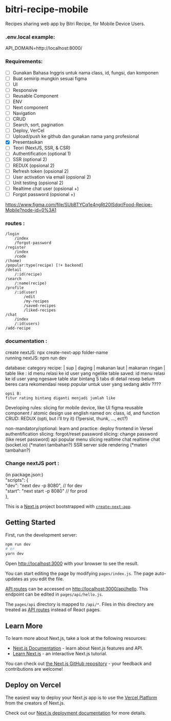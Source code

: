 # bitri-recipe-mobile
Recipes sharing web app by Bitri Recipe, for Mobile Device Users.

### .env.local example:  
API_DOMAIN=http://localhost:8000/
      
### Requirements:  
- [ ] Gunakan Bahasa Inggris untuk nama class, id, fungsi, dan komponen
- [ ] Buat semirip mungkin sesuai figma
- [ ] UI
- [ ] Responsive
- [ ] Reusable Component
- [ ] ENV
- [ ] Next component
- [ ] Navigation
- [ ] CRUD
- [ ] Search, sort, pagination
- [ ] Deploy, VerCel
- [ ] Upload/push ke github dan gunakan nama yang profesional
- [x] Presentasikan
- [ ] Teori (NextJS, SSR, & CSR)
- [ ] Authentification (optional 1)
- [ ] SSR (optional 2)
- [ ] REDUX (opsional 2)
- [ ] Refresh token (opsional 2)
- [ ] User activation via email (opsional 2)
- [ ] Unit testing (opsional 2)
- [ ] Realtime chat user (opsional +)
- [ ] Forgot password (opsional +)

https://www.figma.com/file/SUbBTYCq1e4ngRt20lSdqr/Food-Recipe-Mobile?node-id=0%3A1



### routes :
	/login
		/index
		/forgot-password
	/register
		/index
		/code
	/(home)
	/popular:type(recipe) [!+ backend]
	/detail
		/:id(recipe)
	/search
		/:name(recipe)
	/profile
		/:id(user)
			/edit
			/my-recipes
			/saved-recipes
			/liked-recipes
	/chat
		/index
		/:id(users)
	/add-recipe

### documentation :
create nextJS: npx create-next-app folder-name  
running nextJS: npm run dev

database:
	category recipe: | sup | daging | makanan laut | makanan ringan |
	table like : id menu relasi ke id user yang ngelike
	table saved: id menu relasi ke id user yang ngesave
	table star bintang 5
	tabs di detail resep belum beres
	cara rekomendasi resep popular untuk user yang sedang aktiv ????

	opsi B:
	fitur rating bintang diganti menjadi jumlah like


Developing rules:
	slicing for mobile device, like UI figma
	reusable component / atomic design
	use english named on: class, id, and function
	CRUD: REDUX (opti, but i'll try it) (?persist, thunk, ..., ect?)
	
non-mandatory/optional:
	learn and practice: deploy frontend in Versel
	authentification
	slicing: forgot/reset password
	slicing: change password (like reset password)
	api popular menu
	slicing realtime chat
	realtime chat (socket.io) (*materi tambahan?)
	SSR server side rendering (*materi tambahan?)


### Change nextJS port :
(in package.json:)  
	"scripts": {  
		"dev": "next dev -p 8080", // for dev   
		"start": "next start -p 8080" // for prod  
},  


This is a [Next.js](https://nextjs.org/) project bootstrapped with [`create-next-app`](https://github.com/vercel/next.js/tree/canary/packages/create-next-app).

## Getting Started

First, run the development server:

```bash
npm run dev
# or
yarn dev
```

Open [http://localhost:3000](http://localhost:3000) with your browser to see the result.

You can start editing the page by modifying `pages/index.js`. The page auto-updates as you edit the file.

[API routes](https://nextjs.org/docs/api-routes/introduction) can be accessed on [http://localhost:3000/api/hello](http://localhost:3000/api/hello). This endpoint can be edited in `pages/api/hello.js`.

The `pages/api` directory is mapped to `/api/*`. Files in this directory are treated as [API routes](https://nextjs.org/docs/api-routes/introduction) instead of React pages.

## Learn More

To learn more about Next.js, take a look at the following resources:

- [Next.js Documentation](https://nextjs.org/docs) - learn about Next.js features and API.
- [Learn Next.js](https://nextjs.org/learn) - an interactive Next.js tutorial.

You can check out [the Next.js GitHub repository](https://github.com/vercel/next.js/) - your feedback and contributions are welcome!

## Deploy on Vercel

The easiest way to deploy your Next.js app is to use the [Vercel Platform](https://vercel.com/new?utm_medium=default-template&filter=next.js&utm_source=create-next-app&utm_campaign=create-next-app-readme) from the creators of Next.js.

Check out our [Next.js deployment documentation](https://nextjs.org/docs/deployment) for more details.
